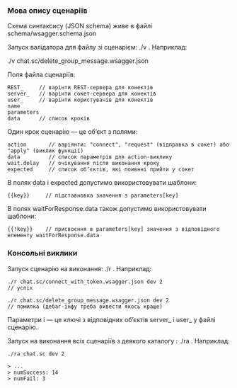 ### Мова опису сценаріїв

Схема синтаксису (JSON schema) живе в файлі schema/wsagger.schema.json

Запуск валідатора для файлу зі сценарієм: ./v <filename>. Наприклад:

./v chat.sc/delete_group_message.wsagger.json   

Поля файла сценаріїв:
 
    REST_     // варінти REST-сервера для конектів
    server_   // варінти сокет-сервера для конектів
    user_     // варінти користувачів для конектів
    name
    parameters
    data      // список кроків


Один крок сценарію — це обʼєкт з полями:

    action       // варіянти: "connect", "request" (відправка в сокет) або "apply" (виклик функції)
    data         // список параметрів для action-виклику
    wait.delay   // очікування після виконання кроку
    expected     // список обʼєктів, які поивнні прийти у сокет

В полях data і expected допустимо використовувати шаблони:

    {{key}}     // підставновка значення з parameters[key]

В полях waitForResponse.data також допустимо використовувати шаблони:
    
    {{!key}}    // присвоєння в parameters[key] значення з відповідного елементу waitForResponse.data




### Консольні виклики

Запуск сценарію на виконання: ./r <filename> <server> <user>. Наприклад:

    ./r chat.sc/connect_with_token.wsagger.json dev 2   
    // успіх 
    
    ./r chat.sc/delete_group_message.wsagger.json dev 2 
    // помилка (дебаг-інфу треба вивести якось краще)

Параметри <server> і <user> — це ключі з відповідних обʼєктів server_ і user_ у файлі сценарію.

Запуск на виконання всіх сценаріїв з деякого каталогу : ./ra <dirname> <server> <user>. Наприклад:

    ./ra chat.sc dev 2

    > ...   
    > numSuccess: 14   
    > numFail: 3   

